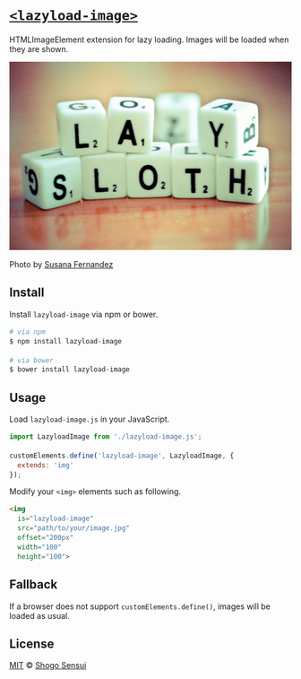 # [`<lazyload-image>`](http://1000ch.github.io/lazyload-image)

HTMLImageElement extension for lazy loading. Images will be loaded when they are shown.

![](assets/lazy-sloth.jpg)

Photo by [Susana Fernandez](https://www.flickr.com/photos/susivinh/6970379146)

## Install

Install `lazyload-image` via npm or bower.

```bash
# via npm
$ npm install lazyload-image

# via bower
$ bower install lazyload-image
```

## Usage

Load `lazyload-image.js` in your JavaScript.

```javascript
import LazyloadImage from './lazyload-image.js';

customElements.define('lazyload-image', LazyloadImage, {
  extends: 'img'
});
```

Modify your `<img>` elements such as following.

```html
<img 
  is="lazyload-image" 
  src="path/to/your/image.jpg" 
  offset="200px" 
  width="100" 
  height="100">
```

## Fallback

If a browser does not support `customElements.define()`, images will be loaded as usual.

## License

[MIT](https://1000ch.mit-license.org) © [Shogo Sensui](https://github.com/1000ch)
